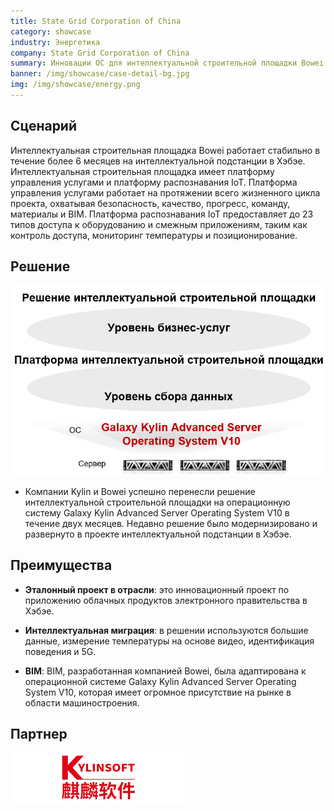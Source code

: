 ```yaml
---
title: State Grid Corporation of China
category: showcase
industry: Энергетика
company: State Grid Corporation of China
summary: Инновации ОС для интеллектуальной строительной площадки Bowei на интеллектуальной подстанции в Хэбэе
banner: /img/showcase/case-detail-bg.jpg
img: /img/showcase/energy.png
---
```


<div class="markdown">

## **Сценарий**

Интеллектуальная строительная площадка Bowei работает стабильно в течение более 6 месяцев на интеллектуальной подстанции в Хэбэе. Интеллектуальная строительная площадка имеет платформу управления услугами и платформу распознавания IoT. Платформа управления услугами работает на протяжении всего жизненного цикла проекта, охватывая безопасность, качество, прогресс, команду, материалы и BIM. Платформа распознавания IoT предоставляет до 23 типов доступа к оборудованию и смежным приложениям, таким как контроль доступа, мониторинг температуры и позиционирование.

## **Решение**

<div align="center" class="case-img"><img src="./e4.png"/></div>

- Компании Kylin и Bowei успешно перенесли решение интеллектуальной строительной площадки на операционную систему Galaxy Kylin Advanced Server Operating System V10 в течение двух месяцев. Недавно решение было модернизировано и развернуто в проекте интеллектуальной подстанции в Хэбэе.

## **Преимущества**

- **Эталонный проект в отрасли**: это инновационный проект по приложению облачных продуктов электронного правительства в Хэбэе.

- **Интеллектуальная миграция**: в решении используются большие данные, измерение температуры на основе видео, идентификация поведения и 5G.

- **BIM**: BIM, разработанная компанией Bowei, была адаптирована к операционной системе Galaxy Kylin Advanced Server Operating System V10, которая имеет огромное присутствие на рынке в области машиностроения.

## **Партнер**

<div ><img src="./qiling.png"/></div>

</div>